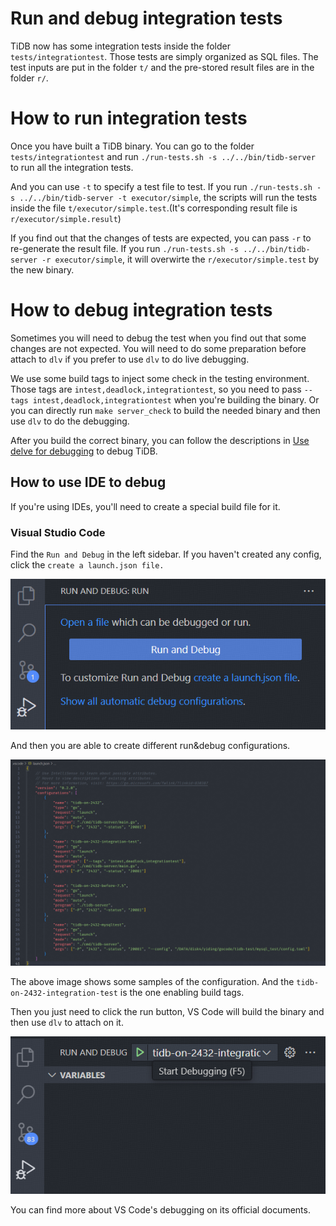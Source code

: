 # Run and debug integration tests

TiDB now has some integration tests inside the folder `tests/integrationtest`. Those tests are simply organized as SQL files. The test inputs are put in the folder `t/` and the pre-stored result files are in the folder `r/`.

# How to run integration tests

Once you have built a TiDB binary. You can go to the folder `tests/integrationtest` and run `./run-tests.sh -s ../../bin/tidb-server` to run all the integration tests.

And you can use `-t` to specify a test file to test. If you run `./run-tests.sh -s ../../bin/tidb-server -t executor/simple`, the scripts will run the tests inside the file `t/executor/simple.test`.(It's corresponding result file is `r/executor/simple.result`)

If you find out that the changes of tests are expected, you can pass `-r` to re-generate the result file. If you run `./run-tests.sh -s ../../bin/tidb-server -r executor/simple`, it will overwirte the `r/executor/simple.test` by the new binary.

# How to debug integration tests

Sometimes you will need to debug the test when you find out that some changes are not expected. You will need to do some preparation before attach to `dlv` if you prefer to use `dlv` to do live debugging.

We use some build tags to inject some check in the testing environment. Those tags are `intest,deadlock,integrationtest`, so you need to pass `--tags intest,deadlock,integrationtest` when you're building the binary. Or you can directly run `make server_check` to build the needed binary and then use `dlv` to do the debugging.

After you build the correct binary, you can follow the descriptions in [Use delve for debugging](./debug-and-profile.md#use-delve-for-debugging) to debug TiDB.

## How to use IDE to debug

If you're using IDEs, you'll need to create a special build file for it.

### Visual Studio Code

Find the `Run and Debug` in the left sidebar. If you haven't created any config, click the `create a launch.json file.`

![VS Code create debug file](../img/vscode-go-to-edit.png)

And then you are able to create different run&debug configurations.

![VS Code config sample](../img/vscode-debug-config.png)

The above image shows some samples of the configuration. And the `tidb-on-2432-integration-test` is the one enabling build tags.

Then you just need to click the run button, VS Code will build the binary and then use `dlv` to attach on it.

![VS Code begin debugging](../img/vscode-debug-binary.png)

You can find more about VS Code's debugging on its official documents.